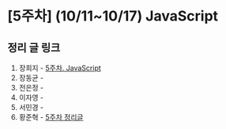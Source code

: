 # [5주차] (10/11~10/17) JavaScript

## 정리 글 링크

1. 장희지 - [5주차. JavaScript](https://blog.naver.com/huiji0315/222117825083)
2. 장동균 - 
3. 전은정 - 
4. 이자영 -
5. 서민경 -
6. 황준혁 - [5주차 정리글](https://strawji.tistory.com/8)
